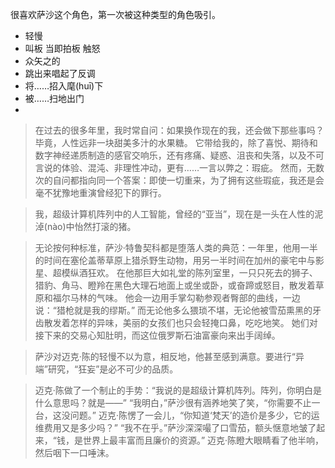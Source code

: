 很喜欢萨沙这个角色，第一次被这种类型的角色吸引。

+ 轻慢  
+ 叫板 当即拍板 触怒  
+ 众矢之的
+ 跳出来唱起了反调  
+ 将……招入麾(huī)下  
+ 被……扫地出门  
+ 

> 在过去的很多年里，我时常自问：如果换作现在的我，还会做下那些事吗？毕竟，人性远非一块甜美多汁的水果糖。
> 它带给我的，除了喜悦、期待和数字神经递质制造的感官交响乐，还有疼痛、疑惑、沮丧和失落，以及不可言说的体验、混沌、非理性冲动，更有……一言以弊之：瑕疵。
> 然而，无数次的自问都指向同一个答案：即使一切重来，为了拥有这些瑕疵，我还是会毫不犹豫地重演曾经犯下的罪行。

> 我，超级计算机阵列中的人工智能，曾经的“亚当”，现在是一头在人性的泥淖(nào)中怡然打滚的猪。

> 无论按何种标准，萨沙·特鲁契科都是堕落人类的典范：一年里，他用一半的时间在塞伦盖蒂草原上猎杀野生动物，用另一半时间在加州的豪宅中与影星、超模纵酒狂欢。
> 在他那巨大如礼堂的陈列室里，一只只死去的狮子、猎豹、角马、瞪羚在黑色大理石地面上或坐或卧，或奋蹄或怒目，散发着草原和福尔马林的气味。
> 他会一边用手掌勾勒参观者臀部的曲线，一边说：“猎枪就是我的缪斯。”
> 而无论他多么猥琐不堪，无论他被雪茄熏黑的牙齿散发着怎样的异味，美丽的女孩们也只会轻掩口鼻，吃吃地笑。
> 她们对接下来的交易心知肚明，而这位俄罗斯石油富豪向来出手阔绰。

> 萨沙对迈克·陈的轻慢不以为意，相反地，他甚至感到满意。要进行“异端”研究，“狂妄”是必不可少的品质。

> 迈克·陈做了一个制止的手势：“我说的是超级计算机阵列。阵列，你明白是什么意思吗？就是——”
> “我明白，”萨沙很有涵养地笑了笑，“你需要不止一台，这没问题。”
> 迈克·陈愣了一会儿，“你知道‘梵天’的造价是多少，它的运维费用又是多少吗？”
> “我不在乎。”萨沙深深嘬了口雪茄，额头惬意地皱了起来，“钱，是世界上最丰富而且廉价的资源。”
> 迈克·陈瞪大眼睛看了他半响，然后咽下一口唾沫。

